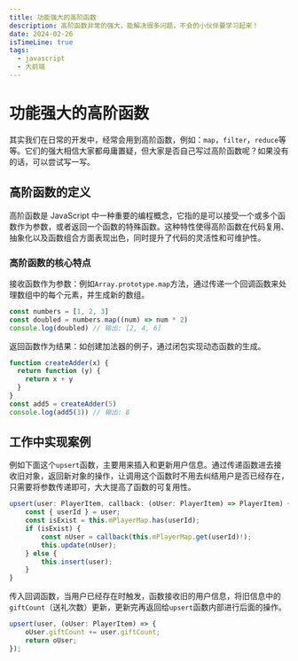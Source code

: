 ```yaml
---
title: 功能强大的高阶函数
description: 高阶函数非常的强大，能解决很多问题，不会的小伙伴要学习起来！
date: 2024-02-26
isTimeLine: true
tags:
  - javascript
  - 大前端
---
```


# 功能强大的高阶函数

其实我们在日常的开发中，经常会用到高阶函数，例如：`map`，`filter`，`reduce`等等。它们的强大相信大家都毋庸置疑，但大家是否自己写过高阶函数呢？如果没有的话，可以尝试写一写。

## 高阶函数的定义

高阶函数是 JavaScript 中一种重要的编程概念，它指的是可以接受一个或多个函数作为参数，或者返回一个函数的特殊函数。这种特性使得高阶函数在代码复用、抽象化以及函数组合方面表现出色，同时提升了代码的灵活性和可维护性。

### 高阶函数的核心特点

接收函数作为参数：例如`Array.prototype.map`方法，通过传递一个回调函数来处理数组中的每个元素，并生成新的数组。

```js
const numbers = [1, 2, 3]
const doubled = numbers.map((num) => num * 2)
console.log(doubled) // 输出: [2, 4, 6]
```

返回函数作为结果：如创建加法器的例子，通过闭包实现动态函数的生成。

```js
function createAdder(x) {
  return function (y) {
    return x + y
  }
}
const add5 = createAdder(5)
console.log(add5(3)) // 输出: 8
```

## 工作中实现案例

例如下面这个`upsert`函数，主要用来插入和更新用户信息。通过传递函数进去接收旧对象，返回新对象的操作，让调用这个函数时不用去纠结用户是否已经存在，只需要将参数传递即可，大大提高了函数的可复用性。

```js 主函数
upsert(user: PlayerItem, callback: (oUser: PlayerItem) => PlayerItem) {
    const { userId } = user;
    const isExist = this.mPlayerMap.has(userId);
    if (isExist) {
        const nUser = callback(this.mPlayerMap.get(userId)!);
        this.update(nUser);
    } else {
        this.insert(user);
    }
}
```

传入回调函数，当用户已经存在时触发，函数接收旧的用户信息，将旧信息中的`giftCount`（送礼次数）更新，更新完再返回给`upsert`函数内部进行后面的操作。

```js 外部调用
upsert(user, (oUser: PlayerItem) => {
    oUser.giftCount += user.giftCount;
    return oUser;
});
```
